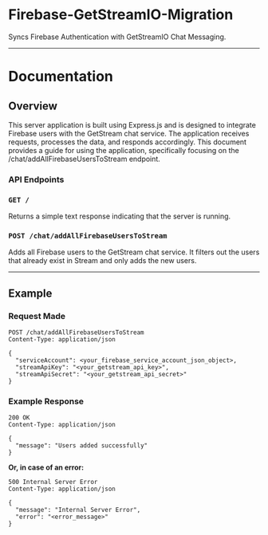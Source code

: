# Firebase-GetStreamIO-Migration
Syncs Firebase Authentication with GetStreamIO Chat Messaging.

---

# Documentation

## Overview

This server application is built using Express.js and is designed to integrate Firebase users with the GetStream chat service. The application receives requests, processes the data, and responds accordingly. This document provides a guide for using the application, specifically focusing on the /chat/addAllFirebaseUsersToStream endpoint.

### API Endpoints

### `GET /`

Returns a simple text response indicating that the server is running.

### `POST /chat/addAllFirebaseUsersToStream`

Adds all Firebase users to the GetStream chat service. It filters out the users that already exist in Stream and only adds the new users.

---

## Example

### Request Made

```
POST /chat/addAllFirebaseUsersToStream
Content-Type: application/json

{
  "serviceAccount": <your_firebase_service_account_json_object>,
  "streamApiKey": "<your_getstream_api_key>",
  "streamApiSecret": "<your_getstream_api_secret>"
}
```
### Example Response

```
200 OK
Content-Type: application/json

{
  "message": "Users added successfully"
}
```

**Or, in case of an error:**

```
500 Internal Server Error
Content-Type: application/json

{
  "message": "Internal Server Error",
  "error": "<error_message>"
}
```
